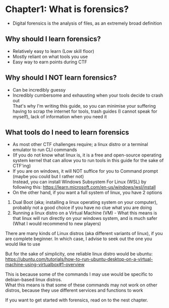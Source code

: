 #  Chapter1: What is forensics? #
- Digital forensics is the analysis of files, as an extremely broad definition

## Why should I learn forensics? ##
- Relatively easy to learn (Low skill floor)
- Mostly reliant on what tools you use
- Easy way to earn points during CTF

## Why should I NOT learn forensics? ##
- Can be incredibly guessy
- Incredibly cumbersome and exhausting when your tools decide to crash out  
That's why I'm writing this guide, so you can minimise your suffering having to scrap the internet for tools, trash guides (I cannot speak for myself), lack of information when you need it   

## What tools do I need to learn forensics ##
- As most other CTF challenges require; a linux distro or a terminal emulator to run CLI commands
- (If you do not know what linux is, it is a free and open-source operating system kernel that can allow you to run tools in this guide for the sake of CTF'ing)
- If you are on windows, it will NOT suffice for you to Command prompt (maybe you could but I rather not)   
Instead, you can install Windows Subsystem For Linux (WSL) by following this: <https://learn.microsoft.com/en-us/windows/wsl/install>
- On the other hand, if you want a full system of linux, you have 2 options
1) Dual Boot (aka; installing a linux operating system on your computer), probably not a good choice if you have no clue what you are doing
2) Running a linux distro on a Virtual Machine (VM) - What this means is that linux will run directly on your windows system, and is much safer (What I would recommend to new players)
   
There are many kinds of Linux distros (aka different variants of linux), if you are complete beginner. In which case, I advise to seek out the one you would like to use

But for the sake of simplicity, one reliable linux distro would be ubuntu:  
<https://ubuntu.com/tutorials/how-to-run-ubuntu-desktop-on-a-virtual-machine-using-virtualbox#1-overview> 

This is because some of the commands I may use would be specific to debian-based linux distros.   
What this means is that some of these commands may not work on other distros, because they use different services and functions to work


If you want to get started with forensics, read on to the nest chapter.  
